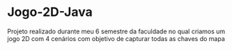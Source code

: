# Jogo-2D-Java
Projeto realizado durante meu 6 semestre da faculdade no qual criamos um jogo 2D com 4 cenários  com objetivo de capturar todas as chaves  do mapa
